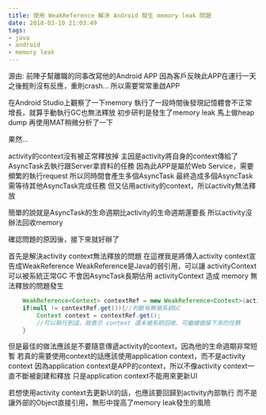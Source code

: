 ```yaml
---
title: 使用 WeakReference 解決 Android 發生 memory leak 問題
date: 2018-03-10 21:03:49
tags:
- java
- android
- memory leak
---
```


源由:
前陣子幫離職的同事改寫他的Android APP
因為客戶反映此APP在運行一天之後輕則沒有反應，重則crash...
所以需要常常重啟APP

在Android Studio上觀察了一下memory
執行了一段時間後發現記憶體會不正常增長，就算手動執行GC也無法釋放
初步研判是發生了memory leak
馬上做heap dump
再使用MAT稍微分析了一下

果然...
<!-- more -->
activity的context沒有被正常釋放掉
主因是activity將自身的context傳給了AsyncTask去執行跟Server拿資料的任務
因為此APP是屬於Web Service，需要頻繁的執行request
所以同時間會產生多個AsyncTask
最終造成多個AsyncTask需等待其他AsyncTask完成任務
但又佔用activity的context，所以activity無法釋放

簡單的說就是AsyncTask的生命週期比activity的生命週期還要長
所以activity沒辦法回收memory

確認問題的原因後，接下來就好辦了

首先是解決activity context無法釋放的問題
在這裡我是將傳入activity context宣告成WeakReference
WeakReference是Java的弱引用，可以讓 activityContext 可以被系統正常GC
不會因AsyncTask長期佔用 activityContext 造成 memory 無法釋放的問題發生

```java WeakReference 使用方式
    WeakReference<Context> contextRef = new WeakReference<Context>(activityContext);
    if(null != contextRef.get()){//判斷有無被系統GC
        Context context = contextRef.get();
        //可以執行到這，就表示 context 還未被系統回收，可繼續做接下來的任務
    }
```

但是最佳的做法應該是不要隨意傳遞activity的context，因為他的生命週期非常短暫
若真的需要使用context的話應該使用application context，而不是activity context
因為application context是APP的context，所以不像activity context一直不斷被創建和釋放
只是application context不能用來更新UI

若想使用activity context去更新UI的話，也應該要回歸到activity內部執行
而不是讓外部的Object直接引用，無形中提高了memory leak發生的風險


